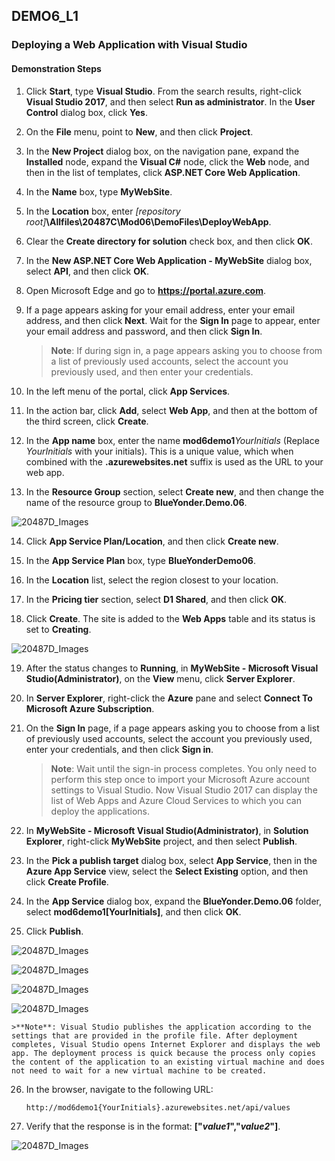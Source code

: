 ## DEMO6_L1

### Deploying a Web Application with Visual Studio

#### Demonstration Steps

1. Click **Start**, type **Visual Studio**. From the search results, right-click **Visual Studio 2017**, and then select **Run as administrator**. In the **User Control** dialog box,  click **Yes**.

2. On the **File** menu, point to **New**, and then click **Project**.

3. In the **New Project** dialog box, on the navigation pane, expand the  **Installed** node, expand the **Visual C\#** node, click the **Web** node, and then in the list of templates, click **ASP.NET Core Web Application**.

4. In the **Name** box, type **MyWebSite**.

5. In the **Location** box, enter *[repository root]***\Allfiles\20487C\Mod06\DemoFiles\DeployWebApp**.

6. Clear the **Create directory for solution** check box, and then click **OK**.

7. In the **New ASP.NET Core Web Application - MyWebSite** dialog box, select **API**, and then click **OK**.

8. Open Microsoft Edge and go to **https://portal.azure.com**.

9. If a page appears asking for your email address, enter your email address, and then click **Next**. Wait for the **Sign In** page to appear, enter your email address and password, and then click **Sign In**.

   >**Note**: If during sign in, a page appears asking you to choose from a list of previously used accounts, select the account you previously used, and then enter your credentials.

10. In the left menu of the portal, click **App Services**.

11. In the action bar, click **Add**, select **Web App**, and then at the bottom of the third screen, click **Create**.

12. In the **App name** box, enter the name **mod6demo1***YourInitials* (Replace *YourInitials* with your initials). This is a unique value, which when combined with the **.azurewebsites.net** suffix is used as the URL to your web app.

13. In the **Resource Group** section, select **Create new**, and then change the name of the resource group to **BlueYonder.Demo.06**.

![20487D_Images](https://github.com/ialcaidef/Deploying-a-Web-Application-with-Visual-Studio/blob/master/images/00.png)

14. Click **App Service Plan/Location**, and then click **Create new**.

15. In the **App Service Plan** box, type **BlueYonderDemo06**.

16. In the **Location** list, select the region closest to your location.

17. In the **Pricing tier** section, select **D1 Shared**, and then click **OK**.

18. Click **Create**. The site is added to the **Web Apps** table and its status is set to **Creating**. 

![20487D_Images](https://github.com/ialcaidef/Deploying-a-Web-Application-with-Visual-Studio/blob/master/images/000.png)

19. After the status changes to **Running**, in **MyWebSite - Microsoft Visual Studio(Administrator)**, on the **View** menu, click **Server Explorer**.

20. In **Server Explorer**, right-click the **Azure** pane and select **Connect To Microsoft Azure Subscription**.

21. On the **Sign In** page, if a page appears asking you to choose from a list of previously used accounts, select the account you previously used, enter your credentials, and then click **Sign in**.

    >**Note**:	Wait until the sign-in process completes.
    >You only need to perform this step once to import your Microsoft Azure account settings to Visual Studio.
    >Now Visual Studio 2017 can display the list of Web Apps and Azure Cloud Services to which you can deploy the applications.

22. In **MyWebSite - Microsoft Visual Studio(Administrator)**, in **Solution Explorer**, right-click **MyWebSite** project, and then select **Publish**.

23. In the **Pick a publish target** dialog box, select **App Service**, then in the **Azure App Service** view, select the **Select Existing** option, and then click **Create Profile**.

24. In the **App Service** dialog box, expand the **BlueYonder.Demo.06** folder, select **mod6demo1[YourInitials]**, and then click **OK**.

25. Click **Publish**.

![20487D_Images](https://github.com/ialcaidef/Deploying-a-Web-Application-with-Visual-Studio/blob/master/images/01.png)

![20487D_Images](https://github.com/ialcaidef/Deploying-a-Web-Application-with-Visual-Studio/blob/master/images/02.png)

![20487D_Images](https://github.com/ialcaidef/Deploying-a-Web-Application-with-Visual-Studio/blob/master/images/03.png)

![20487D_Images](https://github.com/ialcaidef/Deploying-a-Web-Application-with-Visual-Studio/blob/master/images/04.png)

    >**Note**: Visual Studio publishes the application according to the settings that are provided in the profile file. After deployment completes, Visual Studio opens Internet Explorer and displays the web app. The deployment process is quick because the process only copies the content of the application to an existing virtual machine and does not need to wait for a new virtual machine to be created.

26. In the browser, navigate to the following URL:

    ```url
    http://mod6demo1{YourInitials}.azurewebsites.net/api/values
    ```

27. Verify that the response is in the format: **["***value1***","***value2***"]**.

![20487D_Images](https://github.com/ialcaidef/Deploying-a-Web-Application-with-Visual-Studio/blob/master/images/05.png)
